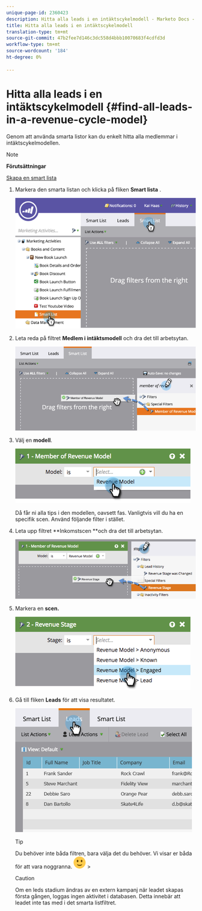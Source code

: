 ```yaml
---
unique-page-id: 2360423
description: Hitta alla leads i en intäktscykelmodell - Marketo Docs - Produktdokumentation
title: Hitta alla leads i en intäktscykelmodell
translation-type: tm+mt
source-git-commit: 47b2fee7d146c3dc558d4bbb10070683f4cdfd3d
workflow-type: tm+mt
source-wordcount: '184'
ht-degree: 0%

---
```



# Hitta alla leads i en intäktscykelmodell {#find-all-leads-in-a-revenue-cycle-model}

Genom att använda smarta listor kan du enkelt hitta alla medlemmar i intäktscykelmodellen.

>[!NOTE]
>
>**Förutsättningar**
>
>[Skapa en smart lista](../../../../product-docs/core-marketo-concepts/smart-lists-and-static-lists/creating-a-smart-list/create-a-smart-list.md)

1. Markera den smarta listan och klicka på fliken **Smart lista** .

   ![](assets/image2015-4-29-14-3a6-3a36.png)

1. Leta reda på filtret **Medlem i intäktsmodell** och dra det till arbetsytan.

   ![](assets/image2015-4-29-14-3a12-3a33.png)

1. Välj en **modell**.

   ![](assets/image2015-5-13-18-3a2-3a23.png)

   Då får ni alla tips i den modellen, oavsett fas. Vanligtvis vill du ha en specifik scen. Använd följande filter i stället.

1. Leta upp filtret **Inkomstscen **och dra det till arbetsytan.

   ![](assets/image2015-5-13-17-3a27-3a0.png)

1. Markera en **scen.**

   ![](assets/image2015-5-13-17-3a31-3a9.png)

1. Gå till fliken **Leads** för att visa resultatet.

   ![](assets/2.png)

   >[!TIP]
   >
   >Du behöver inte båda filtren, bara välja det du behöver. Vi visar er båda för att vara noggranna. ![(leende)](assets/smile.svg) >

   >[!CAUTION]
   >
   >Om en leds stadium ändras av en extern kampanj när leadet skapas första gången, loggas ingen aktivitet i databasen. Detta innebär att leadet inte tas med i det smarta listfiltret.

